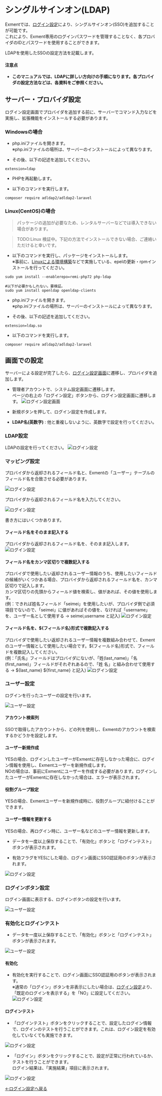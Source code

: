 # シングルサインオン(LDAP)
Exmentでは、[ログイン設定](/ja/login_setting)により、シングルサインオン(SSO)を追加することが可能です。  
これにより、Exment専用のログインパスワードを管理することなく、各プロバイダのIDとパスワードを使用することができます。  
  
LDAPを使用したSSOの設定方法を記載します。  


#### 注意点
- **このマニュアルでは、LDAPに詳しい方向けの手順になります。各プロバイダの設定方法などは、各資料をご参照ください。**


## サーバー・プロバイダ設定
ログイン設定画面でプロバイダを追加する前に、サーバーでコマンド入力などを実施し、拡張機能をインストールする必要があります。

### Windowsの場合

- php.iniファイルを開きます。  
※php.iniファイルの場所は、サーバーのインストールによって異なります。  

- その後、以下の記述を追加してください。  

```
extension=ldap
```

- PHPを再起動します。

- 以下のコマンドを実行します。

```
composer require adldap2/adldap2-laravel
```


### Linux(CentOS)の場合

> パッケージの追加が必要なため、レンタルサーバーなどでは導入できない場合があります。

> TODO:Linux 検証中。下記の方法でインストールできない場合、ご連絡いただけると幸いです。

- 以下のコマンドを実行し、パッケージをインストールします。  
※事前に、[Linuxによる環境構築](/ja/install_linux)などで実施している、epelの更新・rpmインストールを行ってください。

```
sudo yum install --enablerepo=remi-php72 php-ldap

#以下が必要かもしれない。要検証。
sudo yum install openldap openldap-clients
```

- php.iniファイルを開きます。  
※php.iniファイルの場所は、サーバーのインストールによって異なります。  

- その後、以下の記述を追加してください。  

```
extension=ldap.so
```


- 以下のコマンドを実行します。

```
composer require adldap2/adldap2-laravel
```


## 画面での設定
サーバーによる設定が完了したら、[ログイン設定画面](/ja/login_setting)に遷移し、プロバイダを追加します。

- 管理者アカウントで、システム設定画面に遷移します。  
ページの右上の「ログイン設定」ボタンから、ログイン設定画面に遷移します。
![ログイン設定画面](img/login/login_setting1.png)  

- 新規ボタンを押して、ログイン設定を作成します。  

- **LDAP名(英数字)** : 他と重複しないように、英数字で設定を行ってください。

### LDAP設定
LDAPの設定を行ってください。
![ログイン設定](img/login/login_ldap1.png)  

### マッピング設定
プロバイダから返却されるフィールド名と、Exmentの「ユーザー」テーブルのフィールド名を合致させる必要があります。  

![ログイン設定](img/login/login_mapping.png)  

プロバイダから返却されるフィールド名を入力してください。

![ログイン設定](img/login/login_mapping1.png)  

書き方にはいくつかあります。  

#### フィールド名をそのまま記入する
プロバイダから返却されるフィールド名を、そのまま記入します。
![ログイン設定](img/login/login_mapping3.png)  

#### フィールド名をカンマ区切りで複数記入する
プロバイダで使用したい返却されるユーザー情報のうち、使用したいフィールドの候補がいくつかある場合、プロバイダから返却されるフィールド名を、カンマ区切りで記入します。  
カンマ区切りの先頭からフィールド値を検索し、値があれば、その値を使用します。  
(例：できれば姓名フィールド「seimei」を使用したいが、プロバイダ側で必須項目でないので、「seimei」に値があればその値を、なければ「username」を、ユーザー名として使用する → seimei,username と記入)
![ログイン設定](img/login/login_mapping4.png)  

#### フィールド名を、${フィールド名}形式で複数記入する
プロバイダで使用したい返却されるユーザー情報を複数組み合わせて、Exmentのユーザー情報として使用したい場合です。${フィールド名}形式で、フィールドを複数記入してください。  
(例：「氏名」フィールドはプロバイダにないが、「姓(last_name)」「名(first_name)」フィールドがそれぞれあるので、「姓 名」と組み合わせて使用する → ${last_name} ${first_name} と記入)
![ログイン設定](img/login/login_mapping5.png)  


### ユーザー設定
ログインを行ったユーザーの設定を行います。

![ユーザー設定](img/login/login_setting5.png)  

#### アカウント検索列
SSOで取得したアカウントから、どの列を使用し、Exmentのアカウントを検索するかどうかを設定します。

#### ユーザー新規作成
YESの場合、ログインしたユーザーがExmentに存在しなかった場合に、ログイン情報を使用し、Exmentユーザーを新規作成します。  
NOの場合は、事前にExmentにユーザーを作成する必要があります。ログインしたユーザーがExmentに存在しなかった場合は、エラーが表示されます。

#### 役割グループ設定
YESの場合、Exmentユーザーを新規作成時に、役割グループに紐付けることができます。  

#### ユーザー情報を更新する
YESの場合、再ログイン時に、ユーザー名などのユーザー情報を更新します。


- データを一度以上保存することで、「有効化」ボタンと「ログインテスト」ボタンが表示されます。

- 有効フラグをYESにした場合、ログイン画面にSSO認証用のボタンが表示されます。  

![ログイン設定](img/login/login_ldap1.png)  


### ログインボタン設定
ログイン画面に表示する、ログインボタンの設定を行います。  

![ユーザー設定](img/login/login_setting6.png)  


### 有効化とログインテスト
- データを一度以上保存することで、「有効化」ボタンと「ログインテスト」ボタンが表示されます。

![ユーザー設定](img/login/login_setting7.png)  

#### 有効化
- 有効化を実行することで、ログイン画面にSSO認証用のボタンが表示されます。  
※通常の「ログイン」ボタンを非表示にしたい場合は、[ログイン設定](/ja/login_setting)より、「既定のログインを表示する」を「NO」に設定してください。
![ログイン設定](img/login/login_ldap2.png)  


#### ログインテスト
- 「ログインテスト」ボタンをクリックすることで、設定したログイン情報で、ログインのテストを行うことができます。これは、ログイン設定を有効化していなくても実施できます。  

![ログイン設定](img/login/login_ldap3.png)  


- 「ログイン」ボタンをクリックすることで、設定が正常に行われているか、テストを行うことができます。  
ログイン結果は、「実施結果」項目に表示されます。

![ログイン設定](img/login/login_ldap4.png)  

  
  
[←ログイン設定へ戻る](/ja/login_setting)
